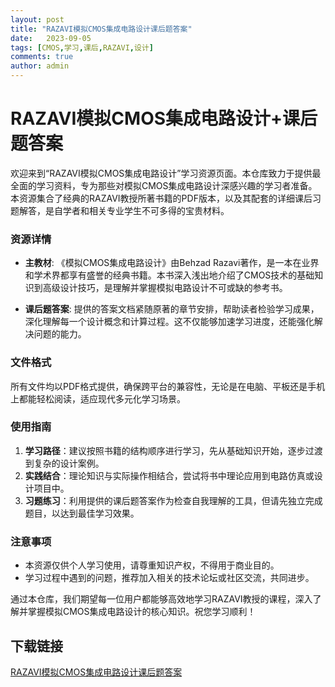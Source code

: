 ```yaml
---
layout: post
title: "RAZAVI模拟CMOS集成电路设计课后题答案"
date:   2023-09-05
tags: [CMOS,学习,课后,RAZAVI,设计]
comments: true
author: admin
---
```

# RAZAVI模拟CMOS集成电路设计+课后题答案

欢迎来到“RAZAVI模拟CMOS集成电路设计”学习资源页面。本仓库致力于提供最全面的学习资料，专为那些对模拟CMOS集成电路设计深感兴趣的学习者准备。本资源集合了经典的RAZAVI教授所著书籍的PDF版本，以及其配套的详细课后习题解答，是自学者和相关专业学生不可多得的宝贵材料。

### 资源详情

- **主教材**: 《模拟CMOS集成电路设计》由Behzad Razavi著作，是一本在业界和学术界都享有盛誉的经典书籍。本书深入浅出地介绍了CMOS技术的基础知识到高级设计技巧，是理解并掌握模拟电路设计不可或缺的参考书。

- **课后题答案**: 提供的答案文档紧随原著的章节安排，帮助读者检验学习成果，深化理解每一个设计概念和计算过程。这不仅能够加速学习进度，还能强化解决问题的能力。

### 文件格式

所有文件均以PDF格式提供，确保跨平台的兼容性，无论是在电脑、平板还是手机上都能轻松阅读，适应现代多元化学习场景。

### 使用指南

1. **学习路径**：建议按照书籍的结构顺序进行学习，先从基础知识开始，逐步过渡到复杂的设计案例。
2. **实践结合**：理论知识与实际操作相结合，尝试将书中理论应用到电路仿真或设计项目中。
3. **习题练习**：利用提供的课后题答案作为检查自我理解的工具，但请先独立完成题目，以达到最佳学习效果。

### 注意事项

- 本资源仅供个人学习使用，请尊重知识产权，不得用于商业目的。
- 学习过程中遇到的问题，推荐加入相关的技术论坛或社区交流，共同进步。

通过本仓库，我们期望每一位用户都能够高效地学习RAZAVI教授的课程，深入了解并掌握模拟CMOS集成电路设计的核心知识。祝您学习顺利！

## 下载链接

[RAZAVI模拟CMOS集成电路设计课后题答案](https://pan.quark.cn/s/5a3f9e6c4abe)